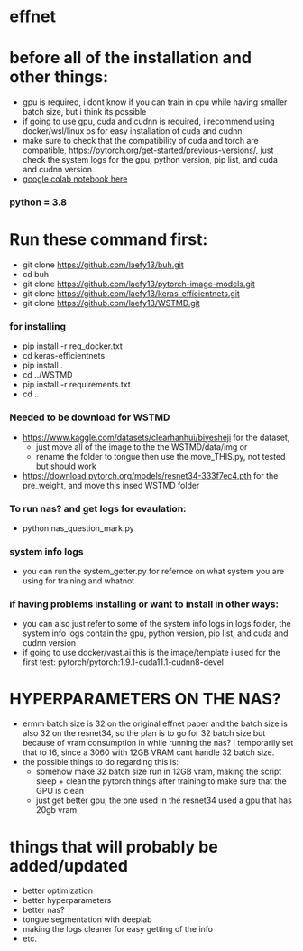 # effnet
# before all of the installation and other things:
* gpu is required, i dont know if you can train in cpu while having smaller batch size, but i think its possible
* if going to use gpu, cuda and cudnn is required, i recommend using docker/wsl/linux os for easy installation of cuda and cudnn
* make sure to check that the compatibility of cuda and torch are compatible, https://pytorch.org/get-started/previous-versions/, just check the system logs for the gpu, python version, pip list, and cuda and cudnn version
* [google colab notebook here](https://colab.research.google.com/drive/1RrgsdnAgvHFcr9lQhsYEdZk6Kz_lFTWE?usp=sharing)
### python = 3.8
# Run these command first:
* git clone https://github.com/laefy13/buh.git
* cd buh 
* git clone https://github.com/laefy13/pytorch-image-models.git
* git clone https://github.com/laefy13/keras-efficientnets.git
* git clone https://github.com/laefy13/WSTMD.git
### for installing 
* pip install -r req_docker.txt
* cd keras-efficientnets
* pip install .
* cd ../WSTMD
* pip install -r requirements.txt
* cd ..

### Needed to be download for WSTMD
* https://www.kaggle.com/datasets/clearhanhui/biyesheji for the dataset, 
    * just move all of the image to the the WSTMD/data/img or 
    * rename the folder to tongue then use the move_THIS.py, not tested but should work  
* https://download.pytorch.org/models/resnet34-333f7ec4.pth for the pre_weight, and move this insed WSTMD folder
### To run nas? and get logs for evaulation:
* python nas_question_mark.py
### system info logs
* you can run the system_getter.py for refernce on what system you are using for training and whatnot
### if having problems installing or want to install in other ways:
* you can also just refer to some of the system info logs in logs folder, the system info logs contain the gpu, python version, pip list, and cuda and cudnn version
* if going to use docker/vast.ai this is the image/template i used for the first test: pytorch/pytorch:1.9.1-cuda11.1-cudnn8-devel
# HYPERPARAMETERS ON THE NAS?
* ermm batch size is 32 on the original effnet paper and the batch size is also 32 on the resnet34, so the plan is to go for 32 batch size but because of vram consumption in while running the nas? I temporarily set that to 16, since a 3060 with 12GB VRAM cant handle 32 batch size.
* the possible things to do regarding this is:
    * somehow make 32 batch size run in 12GB vram, making the script sleep + clean the pytorch things after training to make sure that the GPU is clean
    * just get better gpu, the one used in the resnet34 used a gpu that has 20gb vram
# things that will probably be added/updated
* better optimization 
* better hyperparameters
* better nas?
* tongue segmentation with deeplab
* making the logs cleaner for easy getting of the info
* etc.
